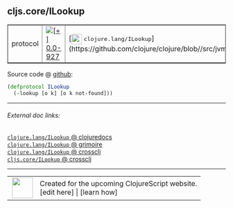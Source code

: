 ## cljs.core/ILookup



 <table border="1">
<tr>
<td>protocol</td>
<td><a href="https://github.com/cljsinfo/cljs-api-docs/tree/0.0-927"><img valign="middle" alt="[+] 0.0-927" title="Added in 0.0-927" src="https://img.shields.io/badge/+-0.0--927-lightgrey.svg"></a> </td>
<td>
[<img height="24px" valign="middle" src="http://i.imgur.com/1GjPKvB.png"> <samp>clojure.lang/ILookup</samp>](https://github.com/clojure/clojure/blob//src/jvm/clojure/lang/ILookup.java)
</td>
</tr>
</table>









Source code @ [github](https://github.com/clojure/clojurescript/blob/r1847/src/cljs/cljs/core.cljs#L219-L220):

```clj
(defprotocol ILookup
  (-lookup [o k] [o k not-found]))
```

<!--
Repo - tag - source tree - lines:

 <pre>
clojurescript @ r1847
└── src
    └── cljs
        └── cljs
            └── <ins>[core.cljs:219-220](https://github.com/clojure/clojurescript/blob/r1847/src/cljs/cljs/core.cljs#L219-L220)</ins>
</pre>

-->

---



###### External doc links:

[`clojure.lang/ILookup` @ clojuredocs](http://clojuredocs.org/clojure.lang/ILookup)<br>
[`clojure.lang/ILookup` @ grimoire](http://conj.io/store/v1/org.clojure/clojure/1.7.0-beta3/clj/clojure.lang/ILookup/)<br>
[`clojure.lang/ILookup` @ crossclj](http://crossclj.info/fun/clojure.lang/ILookup.html)<br>
[`cljs.core/ILookup` @ crossclj](http://crossclj.info/fun/cljs.core.cljs/ILookup.html)<br>

---

 <table>
<tr><td>
<img valign="middle" align="right" width="48px" src="http://i.imgur.com/Hi20huC.png">
</td><td>
Created for the upcoming ClojureScript website.<br>
[edit here] | [learn how]
</td></tr></table>

[edit here]:https://github.com/cljsinfo/cljs-api-docs/blob/master/cljsdoc/cljs.core/ILookup.cljsdoc
[learn how]:https://github.com/cljsinfo/cljs-api-docs/wiki/cljsdoc-files

<!--

This information was too distracting to show to readers, but I'll leave it
commented here since it is helpful to:

- pretty-print the data used to generate this document
- and show how to retrieve that data



The API data for this symbol:

```clj
{:ns "cljs.core",
 :name "ILookup",
 :history [["+" "0.0-927"]],
 :type "protocol",
 :full-name-encode "cljs.core/ILookup",
 :source {:code "(defprotocol ILookup\n  (-lookup [o k] [o k not-found]))",
          :title "Source code",
          :repo "clojurescript",
          :tag "r1847",
          :filename "src/cljs/cljs/core.cljs",
          :lines [219 220]},
 :methods [{:name "-lookup",
            :signature ["[o k]" "[o k not-found]"],
            :docstring nil}],
 :full-name "cljs.core/ILookup",
 :clj-symbol "clojure.lang/ILookup"}

```

Retrieve the API data for this symbol:

```clj
;; from Clojure REPL
(require '[clojure.edn :as edn])
(-> (slurp "https://raw.githubusercontent.com/cljsinfo/cljs-api-docs/catalog/cljs-api.edn")
    (edn/read-string)
    (get-in [:symbols "cljs.core/ILookup"]))
```

-->
